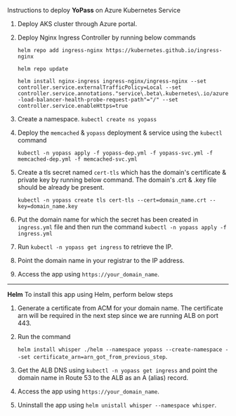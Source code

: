 Instructions to deploy **YoPass** on Azure Kubernetes Service
  1. Deploy AKS cluster through Azure portal.
  2. Deploy Nginx Ingress Controller by running below commands

     ` helm repo add ingress-nginx https://kubernetes.github.io/ingress-nginx `
     
     ` helm repo update `
     
     ` helm install nginx-ingress ingress-nginx/ingress-nginx --set controller.service.externalTrafficPolicy=Local --set controller.service.annotations."service\.beta\.kubernetes\.io/azure-load-balancer-health-probe-request-path"="/" --set controller.service.enableHttps=true `
  3. Create a namespace. ` kubectl create ns yopass `
  4. Deploy the `memcached` & `yopass` deployment & service using the `kubectl` command

     ` kubectl -n yopass apply -f yopass-dep.yml -f yopass-svc.yml -f memcached-dep.yml -f memcached-svc.yml `
  5. Create a tls secret named ` cert-tls ` which has the domain's certificate & private key by running below command. The domain's .crt & .key file should be already be present.

     ` kubectl -n yopass create tls cert-tls --cert=domain_name.crt --key=domain_name.key `
  6. Put the domain name for which the secret has been created in ` ingress.yml ` file and then run the command ` kubectl -n yopass apply -f ingress.yml `
  7. Run `kubectl -n yopass get ingress` to retrieve the IP.
  8. Point the domain name in your registrar to the IP address.
  9. Access the app using `https://your_domain_name`.

-----------------------------

**Helm**
To install this app using Helm, perform below steps
  1. Generate a certificate from ACM for your domain name. The certificate arn will be required in the next step since we are running ALB on port 443.
  2. Run the command

     `helm install whisper ./helm --namespace yopass --create-namespace --set certificate_arn=arn_got_from_previous_step`.
  3. Get the ALB DNS using `kubectl -n yopass get ingress` and point the domain name in Route 53 to the ALB as an A (alias) record.
  4. Access the app using `https://your_domain_name`.
  5. Uninstall the app using `helm unistall whisper --namespace whisper`.
